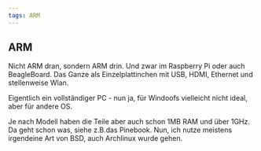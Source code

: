 ```yaml
---
tags: ARM
---
```

## ARM
Nicht ARM dran, sondern ARM drin. Und zwar im Raspberry Pi oder auch BeagleBoard. Das Ganze als Einzelplattinchen mit USB, HDMI, Ethernet und stellenweise Wlan.

Eigentlich ein vollständiger PC - nun ja, für Windoofs vielleicht nicht ideal, aber für andere OS.

Je nach Modell haben die Teile aber auch schon 1MB RAM und über 1GHz. Da geht schon was, siehe z.B.das Pinebook. Nun, ich nutze meistens irgendeine Art von BSD, auch Archlinux wurde gehen.
